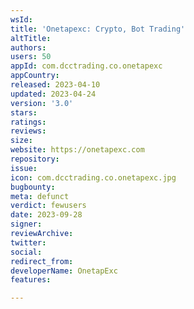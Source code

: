 ```yaml
---
wsId: 
title: 'Onetapexc: Crypto, Bot Trading'
altTitle: 
authors: 
users: 50
appId: com.dcctrading.co.onetapexc
appCountry: 
released: 2023-04-10
updated: 2023-04-24
version: '3.0'
stars: 
ratings: 
reviews: 
size: 
website: https://onetapexc.com
repository: 
issue: 
icon: com.dcctrading.co.onetapexc.jpg
bugbounty: 
meta: defunct
verdict: fewusers
date: 2023-09-28
signer: 
reviewArchive: 
twitter: 
social: 
redirect_from: 
developerName: OnetapExc
features: 

---
```


